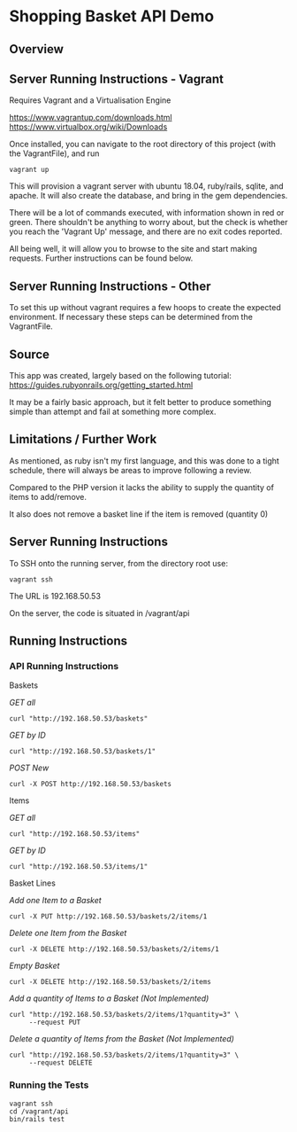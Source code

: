 # Shopping Basket API Demo

## Overview

## Server Running Instructions - Vagrant

Requires Vagrant and a Virtualisation Engine

https://www.vagrantup.com/downloads.html
https://www.virtualbox.org/wiki/Downloads

Once installed, you can navigate to the root directory of this project (with the VagrantFile), and run
```
vagrant up
```

This will provision a vagrant server with ubuntu 18.04, ruby/rails, sqlite, and apache. It will also create the database, and bring in the gem dependencies.

There will be a lot of commands executed, with information shown in red or green. There shouldn't be anything to worry about, but the check is whether you reach the 'Vagrant Up' message, and there are no exit codes reported.

All being well, it will allow you to browse to the site and start making requests. Further instructions can be found below.

## Server Running Instructions - Other

To set this up without vagrant requires a few hoops to create the expected environment. If necessary these steps can be determined from the VagrantFile.

## Source

This app was created, largely based on the following tutorial: https://guides.rubyonrails.org/getting_started.html

It may be a fairly basic approach, but it felt better to produce something simple than attempt and fail at something more complex.

## Limitations / Further Work

As mentioned, as ruby isn't my first language, and this was done to a tight schedule, there will always be areas to improve following a review.

Compared to the PHP version it lacks the ability to supply the quantity of items to add/remove.

It also does not remove a basket line if the item is removed (quantity 0)

## Server Running Instructions

To SSH onto the running server, from the directory root use:

```
vagrant ssh
```

The URL is 192.168.50.53

On the server, the code is situated in /vagrant/api

## Running Instructions

### API Running Instructions

Baskets

_GET all_

```
curl "http://192.168.50.53/baskets"
```

_GET by ID_

```
curl "http://192.168.50.53/baskets/1"

```

_POST New_

```
curl -X POST http://192.168.50.53/baskets
```

Items

_GET all_

```
curl "http://192.168.50.53/items"
```

_GET by ID_

```
curl "http://192.168.50.53/items/1"
```

Basket Lines

_Add one Item to a Basket_
```
curl -X PUT http://192.168.50.53/baskets/2/items/1

```

_Delete one Item from the Basket_
```
curl -X DELETE http://192.168.50.53/baskets/2/items/1
```

_Empty Basket_
```
curl -X DELETE http://192.168.50.53/baskets/2/items
```

_Add a quantity of Items to a Basket (Not Implemented)_
```
curl "http://192.168.50.53/baskets/2/items/1?quantity=3" \
     --request PUT
```

_Delete a quantity of Items from the Basket (Not Implemented)_
```
curl "http://192.168.50.53/baskets/2/items/1?quantity=3" \
     --request DELETE
```

### Running the Tests

```
vagrant ssh
cd /vagrant/api
bin/rails test
```
